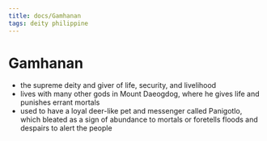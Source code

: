 ```yaml
---
title: docs/Gamhanan
tags: deity philippine
---
```


# Gamhanan
- the supreme deity and giver of life, security, and livelihood
- lives with many other gods in Mount Daeogdog, where he gives life and punishes errant mortals
- used to have a loyal deer-like pet and messenger called Panigotlo, which bleated as a sign of abundance to mortals or foretells floods and despairs to alert the people
